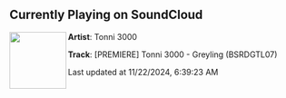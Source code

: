 ## Currently Playing on SoundCloud

[<img align="left" width="100" src="https://i1.sndcdn.com/artworks-JDNQSHNOXNuqvLmR-8lF1yA-t500x500.png">](https://soundcloud.com/uniontrance/premiere-tonni-3000-greyling-bsrdgtl07)

**Artist**: Tonni 3000 

**Track**: [PREMIERE] Tonni 3000 - Greyling (BSRDGTL07)

Last updated at 11/22/2024, 6:39:23 AM
